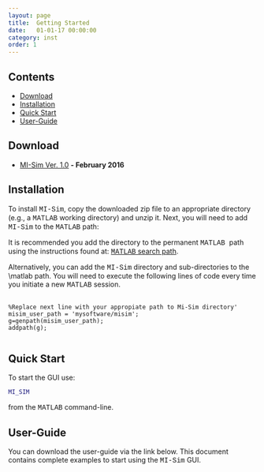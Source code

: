 ```yaml
---
layout: page
title:  Getting Started
date:   01-01-17 00:00:00
category: inst
order: 1
---
```


## Contents

* [Download](#Download)
* [Installation](#Installation)
* [Quick Start](#qs)
* [User-Guide](#usg)

## <a name="Download"></a>Download

* [MI-Sim Ver. 1.0](http://www.mathworks.com/matlabcentral/fileexchange/55492-mi-sim) **- February 2016**
 
## <a name="Installation"></a>Installation

To install <span style="font-family:Courier;">MI-Sim</span>, copy the downloaded zip file to an appropriate directory 
(e.g., a <span style="font-family:Courier;">MATLAB</span> working directory) and unzip it.
Next, you will need to add <span style="font-family:Courier;">MI-Sim</span> to the <span style="font-family:Courier;">MATLAB</span> path:

It is recommended you add the directory to the permanent <span style="font-family:Courier;">MATLAB </span> path using the instructions found at:
[<span style="font-family:Courier;">MATLAB</span> search path](http://uk.mathworks.com/help/matlab/matlab_env/add-remove-or-reorder-folders-on-the-search-path.html).

Alternatively, you can add the <span style="font-family:Courier;">MI-Sim</span> directory and sub-directories to the \matlab path.
You will need to execute the following lines of code every time you initiate a new <span style="font-family:Courier;">MATLAB</span> session.

<pre class="prettyprint lang-matlab">
    <code>
%Replace next line with your appropiate path to Mi-Sim directory'
misim_user_path = 'mysoftware/misim';
g=genpath(misim_user_path);
addpath(g);
    </code>
</pre>

## <a name="qs"></a>Quick Start

To start the GUI use:

```Matlab
MI_SIM
```

from the <span style="font-family:Courier;">MATLAB</span> command-line.

## <a name="usg"></a>User-Guide

You can download the user-guide via the link below. This document contains complete examples to start using the
<span style="font-family:Courier;">MI-Sim</span> GUI.
        



